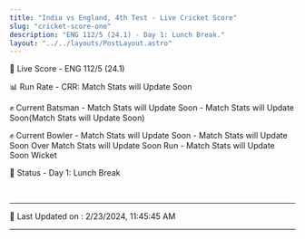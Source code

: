 ```yaml
---
title: "India vs England, 4th Test - Live Cricket Score"
slug: "cricket-score-one"
description: "ENG 112/5 (24.1) - Day 1: Lunch Break."
layout: "../../layouts/PostLayout.astro"
---
```


🔴 Live Score - ENG 112/5 (24.1)  

📊 Run Rate - CRR: Match Stats will Update Soon  

✊ Current Batsman - Match Stats will Update Soon - Match Stats will Update Soon(Match Stats will Update Soon)  

✊ Current Bowler - Match Stats will Update Soon - Match Stats will Update Soon Over Match Stats will Update Soon Run - Match Stats will Update Soon Wicket  

📑 Status - Day 1: Lunch Break

<br />

***

📝 Last Updated on : 2/23/2024, 11:45:45 AM

***

